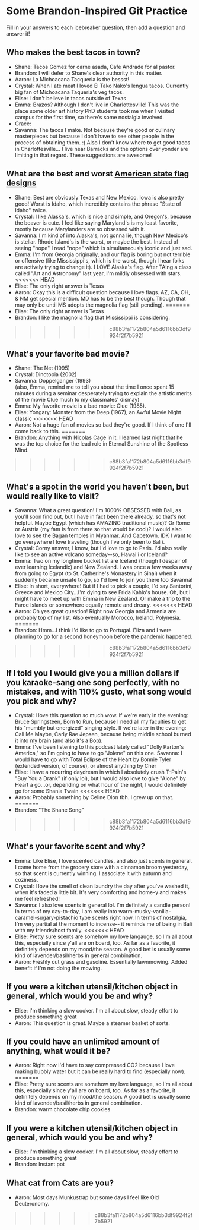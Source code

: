 # Some Brandon-Inspired Git Practice
Fill in your answers to each icebreaker question, then add a question and answer it!

## Who makes the best tacos in town?
* Shane: Tacos Gomez for carne asada, Cafe Andrade for al pastor.
* Brandon: I will defer to Shane's clear authority in this matter.
* Aaron: La Michoacana Tacqueria is the bessst! 
* Crystal: When I ate meat I loved El Tako Nako's lengua tacos. Currently big fan of Michoacana Taqueria's veg tacos.
* Elise: I don't believe in tacos outside of Texas
* Emma: Brazos? Although I don't live in Charlottesville! This was the place some older art history PhD students took me when I visited campus for the first time, so there's some nostalgia involved. 
* Grace: 
* Savanna: The tacos I make. Not because they're good or culinary masterpieces but because I don't have to see other people in the process of obtaining them. :) Also I don't know where to get good tacos in Charlottesville... I live near Barracks and the options over yonder are limiting in that regard. These suggestions are awesome!

## What are the best and worst [American state flag designs](https://en.wikipedia.org/wiki/Flags_of_the_U.S._states_and_territories)
* Shane: Best are obviously Texas and New Mexico. Iowa is also pretty good! Worst is Idaho, which incredibly contains the phrase "State of Idaho" twice.
* Crystal: I like Alaska's, which is nice and simple, and Oregon's, because the beaver is cute. I feel like saying Maryland's is my least favorite, mostly because  Marylanders are so obsessed with it.
* Savanna: I'm kind of into Alaska's, not gonna lie, though New Mexico's is stellar. Rhode Island's is the worst, or maybe the best. Instead of seeing "hope" I read "nope" which is simultaneously iconic and just sad. 
* Emma: I'm from Georgia originally, and our flag is boring but not terrible or offensive (like Mississippi's, which is the worst, though I hear folks are actively trying to change it). I LOVE Alaska's flag. After TAing a class called "Art and Astronomy" last year, I'm mildly obsessed with stars.
<<<<<<< HEAD
* Elise: The only right answer is Texas
* Aaron: Okay this is a difficult question because I love flags. AZ, CA, OH, & NM get special mention. MD has to be the best though. Though that may only be until MS adopts the magnolia flag (still pending). 
=======
* Elise: The only right answer is Texas 
* Brandon: I like the magnolia flag that Mississippi is considering.
>>>>>>> c88b3fa1172b804a5d6116bb3df9924f2f7b5921
## What's your favorite bad movie?
* Shane: The Net (1995)
* Crystal: Dinotopia (2002)
* Savanna: Doppelganger (1993)    
(also, Emma, remind me to tell you about the time I once spent 15 minutes during a seminar desperately trying to explain the artistic merits of the movie Clue much to my classmates' dismay)
* Emma: My favorite movie is a bad movie: Clue (1985).
* Elise: Yongary: Monster from the Deep (1967), an Awful Movie Night classic
<<<<<<< HEAD
* Aaron: Not a huge fan of movies so bad they're good. If I think of one I'll come back to this. 
=======
* Brandon: Anything with Nicolas Cage in it. I learned last night that he was the top choice for the lead role in Eternal Sunshine of the Spotless Mind. 
>>>>>>> c88b3fa1172b804a5d6116bb3df9924f2f7b5921
## What's a spot in the world you haven't been, but would really like to visit?
* Savanna: What a great question! I'm 1000% OBSESSED with Bali, as you'll soon find out, but I have in fact been there already, so that's not helpful. Maybe Egypt (which has AMAZING traditional music)? Or Rome or Austria (my fam is from there so that would be cool)? I would also love to see the Bagan temples in Myanmar. And Capetown. IDK I want to go everywhere I love traveling (though I've only been to Bali).
* Crystal: Corny answer, I know, but I'd love to go to Paris. I'd also really like to see an active volcano someday--so, Hawai'i or Iceland?
* Emma: Two on my longtime bucket list are Iceland (though I despair of ever learning Icelandic) and New Zealand. I was once a few weeks away from going to Egypt (to St. Catherine's Monastery in Sinai) when it suddenly became unsafe to go, so I'd love to join you there too Savanna!
* Elise: In short, everywhere!  But if I had to pick a couple, I'd say Santorini, Greece and Mexico City...I'm dying to see Frida Kahlo's house.  Oh, but I might have to meet up with Emma in New Zealand.  Or make a trip to the Faroe Islands or somewhere equally remote and dreary. 
<<<<<<< HEAD
* Aaron: Oh yes great question! Right now Georgia and Armenia are probably top of my list. Also eventually Morocco, Ireland, Polynesia. 
=======
* Brandon: Hmm…I think I'd like to go to Portugal. Eliza and I were planning to go for a second honeymoon before the pandemic happened.

>>>>>>> c88b3fa1172b804a5d6116bb3df9924f2f7b5921
## If I told you I would give you a million dollars if you karaoke-sang one song perfectly, with no mistakes, and with 110% gusto, what song would you pick and why? 
* Crystal: I love this question so much wow. If we're early in the evening: Bruce Springsteen, Born to Run, because I need all my faculties to get his "mumbly but energized" singing style. If we're later in the evening: Call Me Maybe, Carly Rae Jepsen, because being middle school burned it into my brain (and also it's a Bop).
* Emma: I've been listening to this podcast lately called "Dolly Parton's America," so I'm going to have to go "Jolene" on this one.
Savanna: I would have to go with Total Eclipse of the Heart by Bonnie Tyler (extended version, of course), or almost anything by Cher
* Elise: I have a recurring daydream in which I absolutely crush T-Pain's "Buy You a Drank" (if only lol), but I would also love to give "Alone" by Heart a go...or, depending on what hour of the night, I would definitely go for some Shania Twain
<<<<<<< HEAD
* Aaron: Probably something by Celine Dion tbh. I grew up on that. 
=======
* Brandon: "The Shane Song"
>>>>>>> c88b3fa1172b804a5d6116bb3df9924f2f7b5921
## What's your favorite scent and why?
* Emma: Like Elise, I love scented candles, and also just scents in general. I came home from the grocery store with a cinnamon broom yesterday, so that scent is currently winning. I associate it with autumn and coziness. 
* Crystal: I love the smell of clean laundry the day after you've washed it, when it's faded a little bit. It's very comforting and home-y and makes me feel refreshed!
* Savanna: I also love scents in general lol. I'm definitely a candle person! In terms of my day-to-day, I am really into warm-musky-vanilla-caramel-sugary-pistachio type scents right now. In terms of nostalgia, I'm very partial at the moment to incense-- it reminds me of being in Bali with my friends/host family.
<<<<<<< HEAD
* Elise: Pretty sure scents are somehow my love langauge, so I'm all about this, especially since y'all are on board, too.  As far as a favorite, it definitely depends on my mood/the season.  A good bet is usually some kind of lavender/basil/herbs in general combination. 
* Aaron: Freshly cut grass and gasoline. Essentially lawnmowing. Added benefit if I'm not doing the mowing. 
## If you were a kitchen utensil/kitchen object in general, which would you be and why? 
* Elise: I'm thinking a slow cooker.  I'm all about slow, steady effort to produce something great
* Aaron: This question is great. Maybe a steamer basket of sorts. 

## If you could have an unlimited amount of anything, what would it be? 
* Aaron: Right now I'd have to say compressed CO2 because I love making bubbly water but it can be really hard to find (especially now). 
=======
* Elise: Pretty sure scents are somehow my love language, so I'm all about this, especially since y'all are on board, too.  As far as a favorite, it definitely depends on my mood/the season.  A good bet is usually some kind of lavender/basil/herbs in general combination. 
* Brandon: warm chocolate chip cookies
## If you were a kitchen utensil/kitchen object in general, which would you be and why? 
* Elise: I'm thinking a slow cooker.  I'm all about slow, steady effort to produce something great
* Brandon: Instant pot
## What cat from Cats are you?
* Aaron: Most days Munkustrap but some days I feel like Old Deuteronomy.

>>>>>> c88b3fa1172b804a5d6116bb3df9924f2f7b5921
